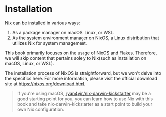 # Installation

Nix can be installed in various ways:

1. As a package manager on macOS, Linux, or WSL.
2. As the system environment manager on NixOS, a Linux distribution that utilizes Nix for
   system management.

This book primarily focuses on the usage of NixOS and Flakes. Therefore, we will skip
content that pertains solely to Nix(such as installation on macOS, Linux, or WSL).

The installation process of NixOS is straightforward, but we won't delve into the
specifics here. For more information, please visit the official download site at
<https://nixos.org/download.html>.

> If you're using macOS,
> [ryan4yin/nix-darwin-kickstarter](https://github.com/ryan4yin/nix-darwin-kickstarter)
> may be a good starting point for you, you can learn how to use Nix with this book and
> take nix-darwin-kickstarter as a start point to build your own Nix configuration.
